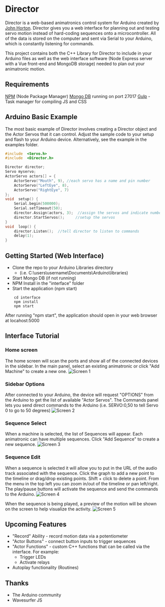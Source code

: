 
# Director
Director is a web-based animatronics control system for Arduino created by [John Horton](https://twitter.com/johnventions). Director gives you a web interface for planning out and testing servo motion instead of hard-coding sequences onto a microcontroller. All of the data is stored on the computer and sent via Serial to your Arduino, which is constantly listening for commands.

This project contains both the C++ Library for Director to include in your Arduino files as well as the web interface software (Node Express server with a Vue front-end and MongoDB storage) needed to plan out your animatronic motion.

## Requirements
[NPM](https://www.npmjs.com/get-npm) (Node Package Manager)
[Mongo DB](https://docs.mongodb.com/v3.2/administration/install-community/) running on port 27017
[Gulp](https://gulpjs.org/getting-started.html)  - Task manager for compiling JS and CSS

## Arduino Basic Example
The most basic example of Director involves creating a Director object and the Actor Servos that it can control. Adjust the sample code to your setup and flash to your Arduino device. Alternatively, see the example in the examples folder.

```c++
#include  <Servo.h>
#include  <Director.h>  

Director director;
Servo myservo;
ActorServo actors[] = {
	ActorServo("Mouth", 9), //each servo has a name and pin number
	ActorServo("LeftEye", 8),
	ActorServo("RightEye", 7)
};
void  setup() {
	Serial.begin(500000);
	Serial.setTimeout(50);
	director.Assign(actors, 3);  //assign the servos and indicate number of servos
	director.StartServos();		//setup the servos
}
void  loop() {
	director.Listen();	//tell director to listen to commands
	delay(1);
}
```

## Getting Started (Web Interface)

 - Clone the repo to your Arduino Libraries directory
	 - (i.e. C:\users\username\Documents\Arduino\libraries)
 - Start Mongo DB (if not running)
 - NPM Install in the "interface" folder
 - Start the application (npm start)
```
    cd interface
    npm install
    npm start
```
After running "npm start", the application should open in your web browser at locahost:5000

## Interface Tutorial
### Home screen
The home screen will scan the ports and show all of the connected devices in the sidebar. In the main panel, select an existing animatronic or click "Add Machine" to create a new one.
![Screen 1](https://i.imgur.com/gvd1Iq8.png)

### Sidebar Options
After connected to your Arduino, the device will request "OPTIONS" from the Arduino to get the list of available "Actor Servos". The Commands panel lets you send direct commands to the Arduino (i.e. SERVO:0,50 to tell Servo 0 to go to 50 degrees)
![Screen 2](https://i.imgur.com/wSlKqgo.png)

### Sequence Select
When a machine is selected, the list of Sequences will appear. Each animatronic can have multiple sequences. Click "Add Sequence" to create a new sequence.
![Screen 3](https://i.imgur.com/OFO9jX3.png)

### Sequence Edit
When a sequence is selected it will allow you to put in the URL of the audio track associated with the sequence. Click the graph to add a new point to the timeline or drag/drop existing points. Shift + click to delete a point.
From the menu in the top left you can zoom in/out of the timeline or pan left/right. The play/pause buttons will activate the sequence and send the commands to the Arduino.
![Screen 4](https://i.imgur.com/4LbAqst.png)

When the sequence is being played, a preview of the motion will be shown on the screen to help visualize the activity.
![Screen 5](https://i.imgur.com/A8kBDiI.png)

## Upcoming Features
 - "Record" Ability - record motion data via a potentiometer
 - "Actor Buttons" - connect button inputs to trigger sequences
 - "Actor Functions" - custom C++ functions that can be called via the interface. For example:
	 - Trigger LEDs
	 - Activate relays
 - Autoplay functionality (Routines)

## Thanks
 - The Arduino community
 - Wavesurfer JS
